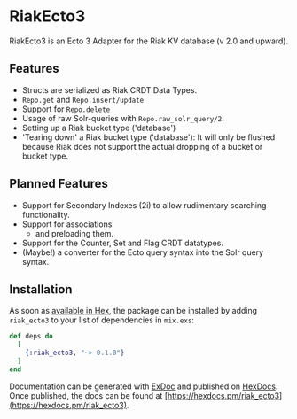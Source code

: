 # RiakEcto3

RiakEcto3 is an Ecto 3 Adapter for the Riak KV database (v 2.0 and upward).

## Features

- Structs are serialized as Riak CRDT Data Types.
- `Repo.get`  and `Repo.insert/update`
- Support for `Repo.delete`
- Usage of raw Solr-queries with `Repo.raw_solr_query/2`.
- Setting up a Riak bucket type ('database')
- 'Tearing down' a Riak bucket type ('database'): It will only be flushed because Riak does not support the actual dropping of a bucket or bucket type.

## Planned Features


- Support for Secondary Indexes (2i) to allow rudimentary searching functionality.
- Support for associations
  - and preloading them.
- Support for the Counter, Set and Flag CRDT datatypes.
- (Maybe!) a converter for the Ecto query syntax into the Solr query syntax.

## Installation

As soon as [available in Hex](https://hex.pm/docs/publish), the package can be installed
by adding `riak_ecto3` to your list of dependencies in `mix.exs`:

```elixir
def deps do
  [
    {:riak_ecto3, "~> 0.1.0"}
  ]
end
```

Documentation can be generated with [ExDoc](https://github.com/elixir-lang/ex_doc)
and published on [HexDocs](https://hexdocs.pm). Once published, the docs can
be found at [https://hexdocs.pm/riak_ecto3](https://hexdocs.pm/riak_ecto3).

